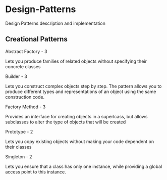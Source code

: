 # Design-Patterns

Design Patterns description and implementation

## Creational Patterns

Abstract Factory - 3

Lets you produce families of related objects without specifying their concrete classes

Builder - 3

Lets you construct complex objects step by step. The pattern allows you to produce different types and representations of an object using the same construction code.

Factory Method - 3

Provides an interface for creating objects in a superlcass, but allows subclasses to alter the type of objects that will be created

Prototype - 2

Lets you copy existing objects without making your code dependent on their classes

Singleton - 2

Lets you ensure that a class has only one instance, while providing a global access point to this instance.

